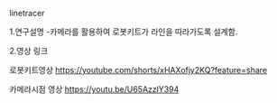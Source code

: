 linetracer

1.연구설명
-카메라를 활용하여 로봇키트가 라인을 따라가도록 설계함.

2.영상 링크


로봇키트영상
https://youtube.com/shorts/xHAXofjy2KQ?feature=share


카메라시점 영상
https://youtu.be/U65AzzlY394
